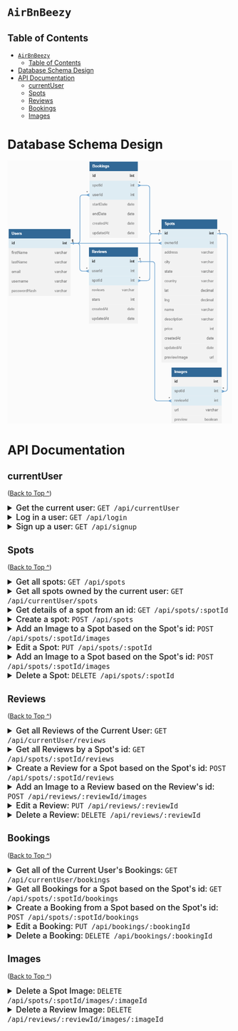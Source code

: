 # `AirBnBeezy`

## Table of Contents

- [`AirBnBeezy`](#airbnbeezy)
  - [Table of Contents](#table-of-contents)
- [Database Schema Design](#database-schema-design)
- [API Documentation](#api-documentation)
  - [currentUser](#currentuser)
  - [Spots](#spots)
  - [Reviews](#reviews)
  - [Bookings](#bookings)
  - [Images](#images)

# Database Schema Design

![database.png](https://raw.githubusercontent.com/Risclover/API-project/main/backend/database.png)

# API Documentation

## currentUser

([Back to Top ^](#airbnbeezy))

<details>
<summary style="font-size: 18px; font-weight: 500">Get the current user: <code>GET /api/currentUser</code></summary><br>

Response:

```javascript
Status: 200,
Content-Type: "application/json",
Body:
{
  "id": 1,
  "firstName": "John",
  "lastName": "Smith",
  "email": "john.smith@gmail.com",
  "username": "JohnSmith"
}
```

</details>
<details>
<summary style="font-size: 18px; font-weight: 500">Log in a user: <code>GET /api/login</code></summary><br>

Request:

```javascript
Content-Type: "application/json",
Body:
{
    "credential": "john.smith@gmail.com"
    "password": "secret password"
}
```

Response:

```javascript
Status Code: 200,
Content-Type: "application/json",
Body:
{
  "id": 1,
  "firstName": "John",
  "lastName": "Smith",
  "email": "john.smith@gmail.com",
  "username": "JohnSmith",
  "token": ""
}
```

Error: Invalid Credentials

```javascript
Status Code: 401,
Content-Type: "application/json",
Body:
{
  "message": "Invalid credentials",
  "statusCode": 401
}
```

Error: Body validation errors

```javascript
Status Code: 400,
Content-type: "application/json",
Body:
{
  "message": "Validation error",
  "statusCode": 400,
  "errors": {
    "credential": "Email or username is required",
    "password": "Password is required"
  }
}
```

</details>
<details>
<summary style="font-size: 18px; font-weight: 500">Sign up a user: <code>GET /api/signup</code></summary><br>

Request:

```javascript
Content-Type: "application/json",
Body:
{
  "firstName": "John",
  "lastName": "Smith",
  "email": "john.smith@gmail.com",
  "username": "JohnSmith",
  "password": "secret password"
}
```

Response:

```javascript
Status Code: 200,
Content-Type: "application/json",
Body:
{
  "id": 1,
  "firstName": "John",
  "lastName": "Smith",
  "email": "john.smith@gmail.com",
  "username": "JohnSmith",
  "token": ""
}
```

Error: User already exists with the specified email

```javascript
Status Code: 403,
Content-Type: "application/json",
Body:
{
  "message": "User already exists",
  "statusCode": 403,
  "errors": {
    "email": "User with that email already exists"
  }
}
```

Error: User already exists with the specified username

```javascript
Status Code: 403,
Content-Type: "application/json",
Body:
{
  "message": "User already exists",
  "statusCode": 403,
  "errors": {
    "username": "User with that username already exists"
  }
}
```

Error: Body validation errors

```javascript
Status Code: 400,
Content-Type: "application/json",
Body:
{
  "message": "Validation error",
  "statusCode": 400,
  "errors": {
    "email": "Invalid email",
    "username": "Username is required",
    "firstName": "First Name is required",
    "lastName": "Last Name is required"
  }
}
```

</details>

## Spots

([Back to Top ^](#airbnbeezy))

<details>
<summary style="font-size: 18px; font-weight: 500">Get all spots: <code>GET /api/spots</code></summary><br>

Response

```javascript
Status Code: 200,
Content-Type: "application/json",
Body:
{
  "Spots": [
    {
      "id": 1,
      "ownerId": 1,
      "address": "123 Disney Lane",
      "city": "San Francisco",
      "state": "California",
      "country": "United States of America",
      "lat": 37.7645358,
      "lng": -122.4730327,
      "name": "App Academy",
      "description": "Place where web developers are created",
      "price": 123,
      "createdAt": "2021-11-19 20:39:36",
      "updatedAt": "2021-11-19 20:39:36",
      "avgRating": 4.5,
      "previewImage": "image url"
    }
  ]
}
```

</details>

<details>
<summary style="font-size: 18px; font-weight: 500">Get all spots owned by the current user: <code>GET /api/currentUser/spots</code></summary><br>

Response

```javascript
Status Code: 200,
Content-Type: "application/json",
Body:
{
  "Spots": [
    {
      "id": 1,
      "ownerId": 1,
      "address": "123 Disney Lane",
      "city": "San Francisco",
      "state": "California",
      "country": "United States of America",
      "lat": 37.7645358,
      "lng": -122.4730327,
      "name": "App Academy",
      "description": "Place where web developers are created",
      "price": 123,
      "createdAt": "2021-11-19 20:39:36",
      "updatedAt": "2021-11-19 20:39:36",
      "avgRating": 4.5,
      "previewImage": "image url"
    }
  ]
}
```

</details>
<details>
<summary style="font-size: 18px; font-weight: 500">Get details of a spot from an id: <code>GET /api/spots/:spotId</code></summary><br>

Response

```javascript
Status Code: 200,
Content-Type: "application/json",
Body:
{
  "id": 1,
  "ownerId": 1,
  "address": "123 Disney Lane",
  "city": "San Francisco",
  "state": "California",
  "country": "United States of America",
  "lat": 37.7645358,
  "lng": -122.4730327,
  "name": "App Academy",
  "description": "Place where web developers are created",
  "price": 123,
  "createdAt": "2021-11-19 20:39:36",
  "updatedAt": "2021-11-19 20:39:36" ,
  "numReviews": 5,
  "avgStarRating": 4.5,
  "SpotImages": [
    {
      "id": 1,
      "url": "image url",
      "preview": true
    },
    {
      "id": 2,
      "url": "image url",
      "preview": false
    }
  ],
  "Owner": {
    "id": 1,
    "firstName": "John",
    "lastName": "Smith"
  }
}
```

Error: Couldn't find a Spot with the specified id

```javascript
Status Code: 404,
Content-Type: "application/json",
Body:
{
  "message": "Spot couldn't be found",
  "statusCode": 404
}
```

</details>
<details>
<summary style="font-size: 18px; font-weight: 500">Create a spot: <code>POST /api/spots</code></summary><br>

Request

```javascript
Content-Type: "application/json",
Body:
{
  "address": "123 Disney Lane",
  "city": "San Francisco",
  "state": "California",
  "country": "United States of America",
  "lat": 37.7645358,
  "lng": -122.4730327,
  "name": "App Academy",
  "description": "Place where web developers are created",
  "price": 123
}
```

Response

```javascript
Status Code: 201,
Content-Type: "application/json",
Body:
{
  "id": 1,
  "ownerId": 1,
  "address": "123 Disney Lane",
  "city": "San Francisco",
  "state": "California",
  "country": "United States of America",
  "lat": 37.7645358,
  "lng": -122.4730327,
  "name": "App Academy",
  "description": "Place where web developers are created",
  "price": 123,
  "createdAt": "2021-11-19 20:39:36",
  "updatedAt": "2021-11-19 20:39:36"
}
```

Error: Body validation error

```javascript
Status Code: 400,
Content-Type: "application/json",
Body:
{
  "message": "Validation Error",
  "statusCode": 400,
  "errors": {
    "address": "Street address is required",
    "city": "City is required",
    "state": "State is required",
    "country": "Country is required",
    "lat": "Latitude is not valid",
    "lng": "Longitude is not valid",
    "name": "Name must be less than 50 characters",
    "description": "Description is required",
    "price": "Price per day is required"
  }
}
```

</details>
<details>
<summary style="font-size: 18px; font-weight: 500">Add an Image to a Spot based on the Spot's id: <code>POST /api/spots/:spotId/images</code></summary><br>

Request

```javascript
Content-Type: "application/json",
Body:
{
  "url": "image url",
  "preview": true
}
```

Response

```javascript
Status Code: 200,
Content-Type: "application/json",
Body:
{
  "id": 1,
  "url": "image url",
  "preview": true
}
```

Error: Couldn't find a Spot with the specified id

```javascript
Status Code: 404,
Content-Type: "application/json",
Body:
{
  "message": "Spot couldn't be found",
  "statusCode": 404
}
```

</details>
<details>
<summary style="font-size: 18px; font-weight: 500">Edit a Spot: <code>PUT /api/spots/:spotId
</code></summary><br>

</details>
<details>
<summary style="font-size: 18px; font-weight: 500">Add an Image to a Spot based on the Spot's id: <code>POST /api/spots/:spotId/images</code></summary><br>

Request

```javascript
Content-Type: "application/json",
Body:
{
  "address": "123 Disney Lane",
  "city": "San Francisco",
  "state": "California",
  "country": "United States of America",
  "lat": 37.7645358,
  "lng": -122.4730327,
  "name": "App Academy",
  "description": "Place where web developers are created",
  "price": 123
}
```

Response

```javascript
Status Code: 200,
Content-Type: "application/json",
Body:
{
  "id": 1,
  "ownerId": 1,
  "address": "123 Disney Lane",
  "city": "San Francisco",
  "state": "California",
  "country": "United States of America",
  "lat": 37.7645358,
  "lng": -122.4730327,
  "name": "App Academy",
  "description": "Place where web developers are created",
  "price": 123,
  "createdAt": "2021-11-19 20:39:36",
  "updatedAt": "2021-11-20 10:06:40"
}
```

Error: Body validation error

```javascript
Status Code: 400,
Content-TYpe: "application/json",
Body:
{
  "message": "Validation Error",
  "statusCode": 400,
  "errors": {
    "address": "Street address is required",
    "city": "City is required",
    "state": "State is required",
    "country": "Country is required",
    "lat": "Latitude is not valid",
    "lng": "Longitude is not valid",
    "name": "Name must be less than 50 characters",
    "description": "Description is required",
    "price": "Price per day is required"
  }
}
```

Error: Couldn't find a Spot with the specified id

```javascript
Status Code: 404,
Content-Type: "application/json",
Body:
{
  "message": "Spot couldn't be found",
  "statusCode": 404
}
```

</details>
<details>
<summary style="font-size: 18px; font-weight: 500">Delete a Spot: <code>DELETE /api/spots/:spotId</code></summary><br>

Response

```javascript
Status Code: 200,
Content-Type: "application/json",
Body:
{
  "message": "Successfully deleted",
  "statusCode": 200
}
```

Error: Couldn't find a Spot with the specified id

```javascript
Status Code: 404,
Content-Type: "application/json",
Body:
{
  "message": "Spot couldn't be found",
  "statusCode": 404
}
```

</details>

## Reviews

([Back to Top ^](#airbnbeezy))

<details>
<summary style="font-size: 18px; font-weight: 500">Get all Reviews of the Current User: <code>GET /api/currentUser/reviews</code></summary><br>

Response

```javascript
Status Code: 200,
Content-Type: "application/json",
Body:
{
  "Reviews": [
    {
      "id": 1,
      "userId": 1,
      "spotId": 1,
      "review": "This was an awesome spot!",
      "stars": 5,
      "createdAt": "2021-11-19 20:39:36",
      "updatedAt": "2021-11-19 20:39:36" ,
      "User": {
        "id": 1,
        "firstName": "John",
        "lastName": "Smith"
      },
      "Spot": {
        "id": 1,
        "ownerId": 1,
        "address": "123 Disney Lane",
        "city": "San Francisco",
        "state": "California",
        "country": "United States of America",
        "lat": 37.7645358,
        "lng": -122.4730327,
        "name": "App Academy",
        "price": 123,
        "previewImage": "image url"
      },
      "ReviewImages": [
        {
          "id": 1,
          "url": "image url"
        }
      ]
    }
  ]
}
```

</details>
<details>
<summary style="font-size: 18px; font-weight: 500">Get all Reviews by a Spot's id: <code>GET /api/spots/:spotId/reviews</code></summary><br>

Response

```javascript
Status Code: 200,
Content-Type: "application/json",
Body:
{
  "Reviews": [
    {
      "id": 1,
      "userId": 1,
      "spotId": 1,
      "review": "This was an awesome spot!",
      "stars": 5,
      "createdAt": "2021-11-19 20:39:36",
      "updatedAt": "2021-11-19 20:39:36" ,
      "User": {
        "id": 1,
        "firstName": "John",
        "lastName": "Smith"
      },
      "ReviewImages": [
        {
          "id": 1,
          "url": "image url"
        }
      ],
    }
  ]
}
```

Error: Couldn't find a Spot with the specified id

```javascript
Status Code: 404,
Content-Type: "application/json",
Body:
{
  "message": "Spot couldn't be found",
  "statusCode": 404
}
```

</details>
<details>
<summary style="font-size: 18px; font-weight: 500">Create a Review for a Spot based on the Spot's id: <code>POST /api/spots/:spotId/reviews</code></summary><br>

Request

```javascript
Content-Type: "application/json",
Body:
{
  "review": "This was an awesome spot!",
  "stars": 5,
}
```

Response

```javascript
Status Code: 201,
Content-Type: "application/json",
Body:
{
  "id": 1,
  "userId": 1,
  "spotId": 1,
  "review": "This was an awesome spot!",
  "stars": 5,
  "createdAt": "2021-11-19 20:39:36",
  "updatedAt": "2021-11-19 20:39:36"
}
```

Error: Body validation errors

```javascript
Status Code: 400,
Content-Type: "application/json",
Body:
{
  "message": "Validation error",
  "statusCode": 400,
  "errors": {
    "review": "Review text is required",
    "stars": "Stars must be an integer from 1 to 5",
  }
}
```

Error: Couldn't find a Spot with the specified id

```javascript
Status Code: 404,
Content-Type: "application/json",
Body:
{
  "message": "Spot couldn't be found",
  "statusCode": 404
}
```

Error: Review from the current user already exists for the Spot

```javascript
Status Code: 403,
Content-Type: "application/json",
Body:
{
  "message": "User already has a review for this spot",
  "statusCode": 403
}
```

</details>
<details>
<summary style="font-size: 18px; font-weight: 500">Add an Image to a Review based on the Review's id: <code>POST /api/reviews/:reviewId/images</code></summary><br>

Request

```javascript
Content-Type: "application/json",
Body:
{
    "url": "image url"
}
```

Response

```javascript
Status Code: 200,
Content-Type: "application/json",
Body:
{
  "id": 1,
  "url": "image url"
}
```

Error: Couldn't find a Review with the specified id

```javascript
Status Code: 404,
Content-Type: "application/json",
Body:
{
  "message": "Review couldn't be found",
  "statusCode": 404
}
```

Error: Cannot add any more images because there is a maximum of 10 images per resource

```javascript
Status Code: 403
Content-Type: "application/json",
Body:
{
  "message": "Maximum number of images for this resource was reached",
  "statusCode": 403
}
```

</details>
<details>
<summary style="font-size: 18px; font-weight: 500">Edit a Review: <code>PUT /api/reviews/:reviewId</code></summary><br>

Request

```javascript
Content-Type: "application/json",
Body:
{
  "review": "This was an awesome spot!",
  "stars": 5,
}
```

Response

```javascript
Status Code: 200,
Content-Type: "application/json",
Body: {
  "id": 1,
  "userId": 1,
  "spotId": 1,
  "review": "This was an awesome spot!",
  "stars": 5,
  "createdAt": "2021-11-19 20:39:36",
  "updatedAt": "2021-11-20 10:06:40"
}
```

Error: Body validation errors

```javascript
Status Code: 400,
Content-Type: "application/json",
Body:
{
  "message": "Validation error",
  "statusCode": 400,
  "errors": {
    "review": "Review text is required",
    "stars": "Stars must be an integer from 1 to 5",
  }
}
```

Error: Couldn't find a Review with the specified id

```javascript
Status Code: 404,
Content-Type: "application/json",
Body:
{
  "message": "Review couldn't be found",
  "statusCode": 404
}
```

</details>
<details>
<summary style="font-size: 18px; font-weight: 500">Delete a Review: <code>DELETE /api/reviews/:reviewId</code></summary><br>

Response

```javascript
Status Code: 200,
Content-Type: "application/json",
Body:
{
  "message": "Successfully deleted",
  "statusCode": 200
}
```

Error: Couldn't find a Review with the specified id

```javascript
Status Code: 404,
Content-Type: "application/json",
Body:
{
  "message": "Review couldn't be found",
  "statusCode": 404
}
```

</details>

## Bookings

([Back to Top ^](#airbnbeezy))

<details>
<summary style="font-size: 18px; font-weight: 500">Get all of the Current User's Bookings: <code>GET /api/currentUser/bookings</code></summary><br>

Response

```javascript
Status Code: 200,
Content-Type: "application/json",
Body:
{
  "Bookings": [
    {
      "id": 1,
      "spotId": 1,
      "Spot": {
        "id": 1,
        "ownerId": 1,
        "address": "123 Disney Lane",
        "city": "San Francisco",
        "state": "California",
        "country": "United States of America",
        "lat": 37.7645358,
        "lng": -122.4730327,
        "name": "App Academy",
        "price": 123,
        "previewImage": "image url"
      },
      "userId": 2,
      "startDate": "2021-11-19",
      "endDate": "2021-11-20",
      "createdAt": "2021-11-19 20:39:36",
      "updatedAt": "2021-11-19 20:39:36"
    }
  ]
}
```

</details>
<details>
<summary style="font-size: 18px; font-weight: 500">Get all Bookings for a Spot based on the Spot's id: <code>GET /api/spots/:spotId/bookings</code></summary><br>

Response - If you ARE NOT the owner of the spot

```javascript
Status Code: 200,
Content-Type: "application/json",
Body:
{
  "Bookings": [
    {
      "spotId": 1,
      "startDate": "2021-11-19",
      "endDate": "2021-11-20"
    }
  ]
}
```

Response - If you ARE the owner of the spot

```javascript
Status Code: 200,
Content-Type: "application/json",
Body:
{
  "Bookings": [
    {
      "User": {
        "id": 2,
        "firstName": "John",
        "lastName": "Smith"
      },
      "id": 1,
      "spotId": 1,
      "userId": 2,
      "startDate": "2021-11-19",
      "endDate": "2021-11-20",
      "createdAt": "2021-11-19 20:39:36",
      "updatedAt": "2021-11-19 20:39:36"
    }
  ]
}
```

Error: Couldn't find a Spot with the specified id

```javascript
Status Code: 404,
Content-Type: "application/json",
Body:
{
  "message": "Spot couldn't be found",
  "statusCode": 404
}
```

</details>
<details>
<summary style="font-size: 18px; font-weight: 500">Create a Booking from a Spot based on the Spot's id: <code>POST /api/spots/:spotId/bookings</code></summary><br>

Request

```javascript
Body:
{
  "startDate": "2021-11-19",
  "endDate": "2021-11-20"
}
```

Response

```javascript
Status Code: 200,
Content-Type: "application/json",
Body:
{
  "id": 1,
  "spotId": 1,
  "userId": 2,
  "startDate": "2021-11-19",
  "endDate": "2021-11-20",
  "createdAt": "2021-11-19 20:39:36",
  "updatedAt": "2021-11-19 20:39:36"
}
```

Error: Body validation errors

```javascript
Status Code: 400,
Content-Type: "application/json",
Body:
{
  "message": "Validation error",
  "statusCode": 400,
  "errors": {
    "endDate": "endDate cannot be on or before startDate"
  }
}
```

Error: Couldn't find a Spot with the specified id

```javascript
Status Code: 404,
Content-Type: "application/json",
Body:
{
  "message": "Spot couldn't be found",
  "statusCode": 404
}
```

Error: Booking conflict

```javascript
Status Code: 403
Content-Type: "application/json
Body:
{
  "message": "Sorry, this spot is already booked for the specified dates",
  "statusCode": 403,
  "errors": {
    "startDate": "Start date conflicts with an existing booking",
    "endDate": "End date conflicts with an existing booking"
  }
}
```

</details>
<details>
<summary style="font-size: 18px; font-weight: 500">Edit a Booking: <code>PUT /api/bookings/:bookingId</code></summary><br>

Request

```javascript
Content-Type: "application/json",
Body:
{
  "startDate": "2021-11-19",
  "endDate": "2021-11-20"
}
```

Response

```javascript
Status Code: 200,
Content-Type: "application/json",
Body:
{
  "id": 1,
  "spotId": 1,
  "userId": 2,
  "startDate": "2021-11-19",
  "endDate": "2021-11-20",
  "createdAt": "2021-11-19 20:39:36",
  "updatedAt": "2021-11-20 10:06:40"
}
```

Error: Body validation errors

```javascript
Status Code: 400,
Content-Type: "application/json",
Body:
{
  "message": "Validation error",
  "statusCode": 400,
  "errors": {
    "endDate": "endDate cannot come before startDate"
  }
}
```

Error: Couldn't find a Booking with the specified id

```javascript
Status Code: 404,
Content-Type: "application/json",
Body:
{
  "message": "Booking couldn't be found",
  "statusCode": 404
}
```

Error: Can't edit a booking that's past the due date

```javascript
Status Code: 403,
Content-Type: "application/json",
Body:
{
  "message": "Past bookings can't be modified",
  "statusCode": 403
}
```

Error: Booking conflict

```javascript
Status Code: 403,
Content-Type: "application/json",
Body:
{
  "message": "Sorry, this spot is already booked for the specified dates",
  "statusCode": 403,
  "errors": {
    "startDate": "Start date conflicts with an existing booking",
    "endDate": "End date conflicts with an existing booking"
  }
}
```

</details>
<details>
<summary style="font-size: 18px; font-weight: 500">Delete a Booking: <code>DELETE /api/bookings/:bookingId</code></summary><br>

Response

```javascript
Status Code: 200,
Content-Type: "application/json",
Body:
{
  "message": "Successfully deleted",
  "statusCode": 200
}
```

Error: Couldn't find a Booking with the specified id

```javascript
Status Code: 404,
Content-Type: "application/json",
Body:
{
  "message": "Booking couldn't be found",
  "statusCode": 404
}
```

Error: Bookings that have been started can't be deleted

```javascript
Status Code: 403,
Content-Type: "application/json",
Body:
{
  "message": "Bookings that have been started can't be deleted",
  "statusCode": 403
}
```

</details>

## Images

([Back to Top ^](#airbnbeezy))

<details>
<summary style="font-size: 18px; font-weight: 500">Delete a Spot Image: <code>DELETE /api/spots/:spotId/images/:imageId</code></summary><br>

Response

```javascript
Status Code: 200,
Content-Type: "application/json",
Body:
{
  "message": "Successfully deleted",
  "statusCode": 200
}
```

Error: Couldn't find a Spot Image with the specified id

```javascript
Status Code: 404,
Content-Type: "application/json",
Body:
{
  "message": "Spot Image couldn't be found",
  "statusCode": 404
}
```

</details>
<details>
<summary style="font-size: 18px; font-weight: 500">Delete a Review Image: <code>DELETE /api/reviews/:reviewId/images/:imageId</code></summary><br>

Response

```javascript
Status Code: 200,
Content-Type: "application/json",
Body:
{
  "message": "Successfully deleted",
  "statusCode": 200
}
```

Error: Couldn't find a Review Image with the specified id

```javascript
Status Code: 404,
Content-Type: "application/json",
Body:
{
  "message": "Review Image couldn't be found",
  "statusCode": 404
}
```

</details>
